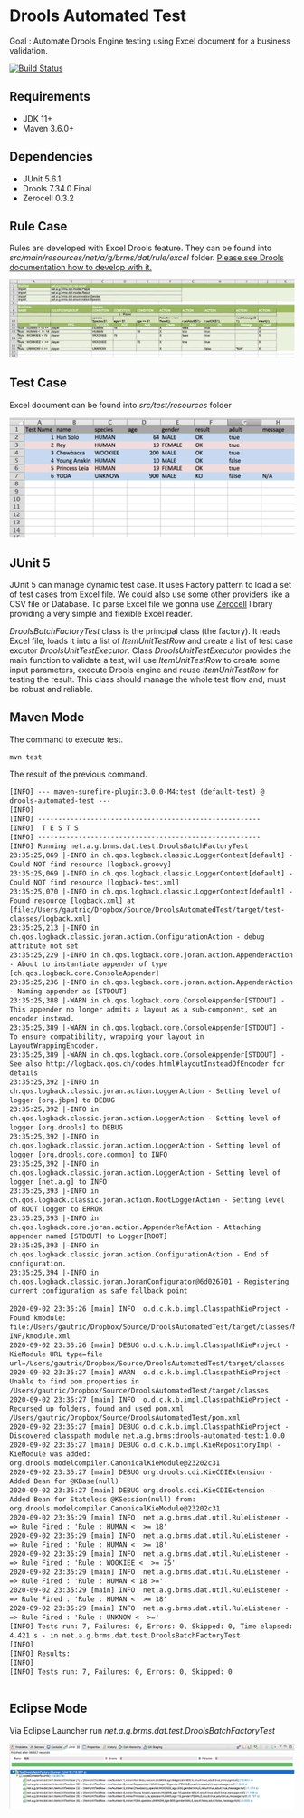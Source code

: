 # Drools Automated Test

Goal : Automate Drools Engine testing using Excel document for a business validation.

[![Build Status](https://travis-ci.org/gautric/DroolsAutomatedTest.svg?branch=master)](https://travis-ci.org/gautric/DroolsAutomatedTest)

## Requirements

* JDK 11+
* Maven 3.6.0+

## Dependencies

* JUnit 5.6.1
* Drools 7.34.0.Final
* Zerocell 0.3.2


## Rule Case

Rules are developed with Excel Drools feature. They can be found into _src/main/resources/net/a/g/brms/dat/rule/excel_ folder.
[Please see Drools documentation how to develop with it.](https://docs.jboss.org/drools/release/latest/drools-docs/html_single/#decision-tables-con_decision-tables)

![Image du fichier Excel](img/rules.png?raw=true)

## Test Case

Excel document can be found into _src/test/resources_ folder

![Image du fichier Excel](img/excel.png?raw=true)

## JUnit 5

JUnit 5 can manage dynamic test case. It uses Factory pattern to load a set of test cases from Excel file.
We could also use some other providers like a CSV file or Database.
To parse Excel file we gonna use [Zerocell](https://github.com/creditdatamw/zerocell) library providing a very simple and flexible Excel reader.

 _DroolsBatchFactoryTest_  class is the principal class (the factory). It reads Excel file, loads it into a list of _ItemUnitTestRow_ and create a list of test case excutor _DroolsUnitTestExecutor_. Class _DroolsUnitTestExecutor_ provides the main function to validate a test, will use _ItemUnitTestRow_ to create some input parameters, execute Drools engine and reuse _ItemUnitTestRow_ for testing the result. This class should manage the whole test flow and, must be robust and reliable.

## Maven Mode

The command to execute test.

```
mvn test
```

The result of the previous command.

```
[INFO] --- maven-surefire-plugin:3.0.0-M4:test (default-test) @ drools-automated-test ---
[INFO] 
[INFO] -------------------------------------------------------
[INFO]  T E S T S
[INFO] -------------------------------------------------------
[INFO] Running net.a.g.brms.dat.test.DroolsBatchFactoryTest
23:35:25,069 |-INFO in ch.qos.logback.classic.LoggerContext[default] - Could NOT find resource [logback.groovy]
23:35:25,069 |-INFO in ch.qos.logback.classic.LoggerContext[default] - Could NOT find resource [logback-test.xml]
23:35:25,070 |-INFO in ch.qos.logback.classic.LoggerContext[default] - Found resource [logback.xml] at [file:/Users/gautric/Dropbox/Source/DroolsAutomatedTest/target/test-classes/logback.xml]
23:35:25,213 |-INFO in ch.qos.logback.classic.joran.action.ConfigurationAction - debug attribute not set
23:35:25,229 |-INFO in ch.qos.logback.core.joran.action.AppenderAction - About to instantiate appender of type [ch.qos.logback.core.ConsoleAppender]
23:35:25,236 |-INFO in ch.qos.logback.core.joran.action.AppenderAction - Naming appender as [STDOUT]
23:35:25,388 |-WARN in ch.qos.logback.core.ConsoleAppender[STDOUT] - This appender no longer admits a layout as a sub-component, set an encoder instead.
23:35:25,389 |-WARN in ch.qos.logback.core.ConsoleAppender[STDOUT] - To ensure compatibility, wrapping your layout in LayoutWrappingEncoder.
23:35:25,389 |-WARN in ch.qos.logback.core.ConsoleAppender[STDOUT] - See also http://logback.qos.ch/codes.html#layoutInsteadOfEncoder for details
23:35:25,392 |-INFO in ch.qos.logback.classic.joran.action.LoggerAction - Setting level of logger [org.jbpm] to DEBUG
23:35:25,392 |-INFO in ch.qos.logback.classic.joran.action.LoggerAction - Setting level of logger [org.drools] to DEBUG
23:35:25,392 |-INFO in ch.qos.logback.classic.joran.action.LoggerAction - Setting level of logger [org.drools.core.common] to INFO
23:35:25,392 |-INFO in ch.qos.logback.classic.joran.action.LoggerAction - Setting level of logger [net.a.g] to INFO
23:35:25,393 |-INFO in ch.qos.logback.classic.joran.action.RootLoggerAction - Setting level of ROOT logger to ERROR
23:35:25,393 |-INFO in ch.qos.logback.core.joran.action.AppenderRefAction - Attaching appender named [STDOUT] to Logger[ROOT]
23:35:25,393 |-INFO in ch.qos.logback.classic.joran.action.ConfigurationAction - End of configuration.
23:35:25,394 |-INFO in ch.qos.logback.classic.joran.JoranConfigurator@6d026701 - Registering current configuration as safe fallback point

2020-09-02 23:35:26 [main] INFO  o.d.c.k.b.impl.ClasspathKieProject - Found kmodule: file:/Users/gautric/Dropbox/Source/DroolsAutomatedTest/target/classes/META-INF/kmodule.xml
2020-09-02 23:35:26 [main] DEBUG o.d.c.k.b.impl.ClasspathKieProject - KieModule URL type=file url=/Users/gautric/Dropbox/Source/DroolsAutomatedTest/target/classes
2020-09-02 23:35:27 [main] WARN  o.d.c.k.b.impl.ClasspathKieProject - Unable to find pom.properties in /Users/gautric/Dropbox/Source/DroolsAutomatedTest/target/classes
2020-09-02 23:35:27 [main] INFO  o.d.c.k.b.impl.ClasspathKieProject - Recursed up folders, found and used pom.xml /Users/gautric/Dropbox/Source/DroolsAutomatedTest/pom.xml
2020-09-02 23:35:27 [main] DEBUG o.d.c.k.b.impl.ClasspathKieProject - Discovered classpath module net.a.g.brms:drools-automated-test:1.0.0
2020-09-02 23:35:27 [main] DEBUG o.d.c.k.b.impl.KieRepositoryImpl - KieModule was added: org.drools.modelcompiler.CanonicalKieModule@23202c31
2020-09-02 23:35:27 [main] DEBUG org.drools.cdi.KieCDIExtension - Added Bean for @KBase(null)
2020-09-02 23:35:27 [main] DEBUG org.drools.cdi.KieCDIExtension - Added Bean for Stateless @KSession(null) from: org.drools.modelcompiler.CanonicalKieModule@23202c31
2020-09-02 23:35:29 [main] INFO  net.a.g.brms.dat.util.RuleListener - => Rule Fired : 'Rule : HUMAN <  >= 18'
2020-09-02 23:35:29 [main] INFO  net.a.g.brms.dat.util.RuleListener - => Rule Fired : 'Rule : HUMAN <  >= 18'
2020-09-02 23:35:29 [main] INFO  net.a.g.brms.dat.util.RuleListener - => Rule Fired : 'Rule : WOOKIEE <  >= 75'
2020-09-02 23:35:29 [main] INFO  net.a.g.brms.dat.util.RuleListener - => Rule Fired : 'Rule : HUMAN < 18 >='
2020-09-02 23:35:29 [main] INFO  net.a.g.brms.dat.util.RuleListener - => Rule Fired : 'Rule : HUMAN <  >= 18'
2020-09-02 23:35:29 [main] INFO  net.a.g.brms.dat.util.RuleListener - => Rule Fired : 'Rule : UNKNOW <  >='
[INFO] Tests run: 7, Failures: 0, Errors: 0, Skipped: 0, Time elapsed: 4.421 s - in net.a.g.brms.dat.test.DroolsBatchFactoryTest
[INFO] 
[INFO] Results:
[INFO] 
[INFO] Tests run: 7, Failures: 0, Errors: 0, Skipped: 0


```

## Eclipse Mode

Via Eclipse Launcher run _net.a.g.brms.dat.test.DroolsBatchFactoryTest_

![Image execution dans Eclipse](img/eclipse.png?raw=true)
